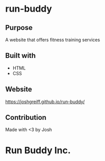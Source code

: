 # run-buddy

## Purpose 
A website that offers fitness training services

## Built with
- HTML
- CSS

## Website
https://joshgreiff.github.io/run-buddy/

## Contribution
Made with <3 by Josh 

# Run Buddy Inc.